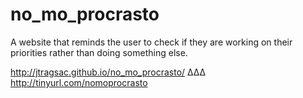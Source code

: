 # no_mo_procrasto

A website that reminds the user to check if they are working on their priorities rather than doing something else. 

http://jtragsac.github.io/no_mo_procrasto/
∆∆∆   http://tinyurl.com/nomoprocrasto
